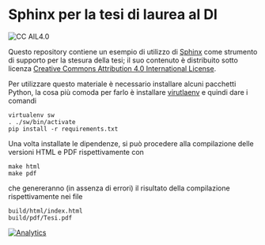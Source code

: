 Sphinx per la tesi di laurea al DI
==================================

![CC AIL4.0](https://i.creativecommons.org/l/by/4.0/88x31.png)

Questo repository contiene un esempio di utilizzo di [Sphinx](http://sphinx-doc.org/) come strumento di supporto per la stesura della tesi; il suo contenuto
è distribuito sotto licenza [Creative Commons Attribution 4.0 International License](http://creativecommons.org/licenses/by/4.0/).

Per utilizzare questo materiale è necessario installare alcuni pacchetti
Python, la cosa più comoda per farlo è installare
[virutlaenv](https://virtualenv.pypa.io/en/latest/) e quindi dare i comandi

	virtualenv sw
  	. ./sw/bin/activate
  	pip install -r requirements.txt

Una volta installate le dipendenze, si può procedere alla compilazione delle
versioni HTML e PDF rispettivamente con

	make html
	make pdf

che genereranno (in assenza di errori) il risultato della compilazione
rispettivamente nei file

	build/html/index.html
	build/pdf/Tesi.pdf

[![Analytics](https://ga-beacon.appspot.com/UA-49277456-5/sphinx4tesi?pixel)](https://github.com/igrigorik/ga-beacon)

